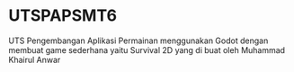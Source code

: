 # UTSPAPSMT6
UTS Pengembangan Aplikasi Permainan menggunakan Godot dengan membuat game sederhana yaitu Survival 2D yang di buat oleh Muhammad Khairul Anwar
